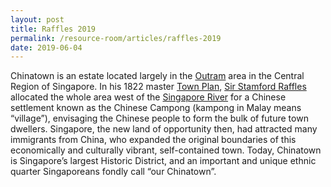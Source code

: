 ```yaml
---
layout: post
title: Raffles 2019
permalink: /resource-room/articles/raffles-2019
date: 2019-06-04
---
```


Chinatown is an estate located largely in the [Outram](http://eresources.nlb.gov.sg/infopedia/articles/SIP_733_2005-01-25.html) area in the Central Region of Singapore. In his 1822 master [Town Plan](http://eresources.nlb.gov.sg/infopedia/articles/SIP_658_2005-01-07.html), [Sir Stamford Raffles](http://eresources.nlb.gov.sg/infopedia/articles/SIP_715_2004-12-15.html) allocated the whole area west of the [Singapore River](http://eresources.nlb.gov.sg/infopedia/articles/SIP_148_2005-02-02.html) for a Chinese settlement known as the Chinese Campong (kampong in Malay means “village”), envisaging the Chinese people to form the bulk of future town dwellers. Singapore, the new land of opportunity then, had attracted many immigrants from China, who expanded the original boundaries of this economically and culturally vibrant, self-contained town. Today, Chinatown is Singapore’s largest Historic District, and an important and unique ethnic quarter Singaporeans fondly call “our Chinatown”.